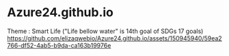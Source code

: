 # Azure24.github.io

Theme : Smart Life
("Life bellow water" is 14th goal of SDGs 17 goals)
https://github.com/elizaqwebio/Azure24.github.io/assets/150945940/59ea2766-df52-4ab5-b9da-ca163b19976e
